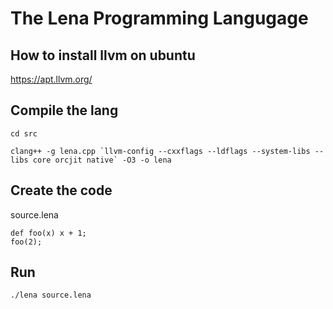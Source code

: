 # The Lena Programming Langugage

## How to install llvm on ubuntu
https://apt.llvm.org/

## Compile the lang
```
cd src

clang++ -g lena.cpp `llvm-config --cxxflags --ldflags --system-libs --libs core orcjit native` -O3 -o lena
```

## Create the code 
source.lena
```
def foo(x) x + 1;
foo(2);
```

## Run 
```
./lena source.lena
```
